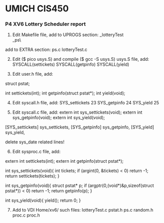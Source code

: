 # UMICH CIS450
### P4 XV6 Lottery Scheduler report


1) Edit Makefile file, add to UPROGS section:
_lotteryTest\
_ps\

add to EXTRA section:
ps.c lotteryTest.c

2) Edit ($ pico usys.S) and compile ($ gcc -S usys.S) usys.S file, add:
SYSCALL(settickets)
SYSCALL(getpinfo)
SYSCALL(yield)

3) Edit user.h file, add:

struct pstat;

int settickets(int);
int getpinfo(struct pstat*);
int yield(void);

4) Edit syscall.h file, add:
SYS_settickets 23
SYS_getpinfo 24
SYS_yield 25

5) Edit syscall.c file, add:
extern int sys_settickets(void);
extern int sys_getpinfo(void);
extern int sys_yield(void);

[SYS_settickets]   sys_settickets,
[SYS_getpinfo]     sys_getpinfo,
[SYS_yield]        sys_yield,

delete sys_date related lines!

6) Edit sysproc.c file, add:

extern int settickets(int);
extern int getpinfo(struct pstat*);

int
sys_settickets(void){
  int tickets;
  if (argint(0, &tickets) < 0) return -1;
  return settickets(tickets);
}

int
sys_getpinfo(void){
  struct pstat* p;
  if (argptr(0,(void*)&p,sizeof(struct pstat*)) < 0) return -1;
  return getpinfo(p);
}

int
sys_yield(void){
  yield();
  return 0;
}

7) Add to VDI Home/xv6/ such files:
lotteryTest.c
pstat.h 
ps.c
random.h
proc.c
proc.h